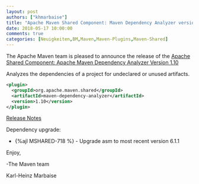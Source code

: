 ```yaml
---
layout: post
authors: ["khmarbaise"]
title: "Apache Maven Shared Component: Maven Dependency Analyzer version 1.10 Released"
date: 2018-05-17 10:00:00
comments: true
categories: [Neuigkeiten,BM,Maven,Maven-Plugins,Maven-Shared]
---
```

The Apache Maven team is pleased to announce the release of the 
[Apache Shared Component: Apache Maven Dependency Analyzer Version 1.10](https://maven.apache.org/shared/maven-dependency-analyzer/)

Analyzes the dependencies of a project for undeclared or unused artifacts.

``` xml
<plugin>
  <groupId>org.apache.maven.shared</groupId>
  <artifactId>maven-dependency-analyzer</artifactId>
  <version>1.10</version>
</plugin>
```

<!-- more -->

[Release Notes](https://issues.apache.org/jira/secure/ReleaseNote.jspa?projectId=12317922&version=12343067)

Dependency upgrade:

 * {%ajl MSHARED-718 %} - Upgrade asm to most recent version 6.1.1

Enjoy,

-The Maven team

Karl-Heinz Marbaise
